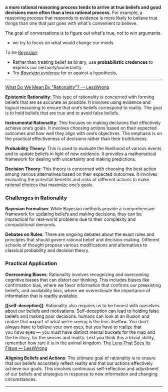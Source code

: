 **a more rational reasoning process tends to arrive at true beliefs and good decisions more often than a less rational process.** For example, a reasoning process that responds to evidence is more likely to believe true things than one that just goes with what's convenient to believe.

The goal of conversations is to figure out what's true, not to win arguments.
- we try to focus on what would change our minds

To be [_Bayesian_](https://www.lesswrong.com/tag/bayesianism):
- Rather than treating belief as binary, use **probabilistic credences** to express our certainty/uncertainty. 
- Try [_Bayesian evidence_](https://www.lesswrong.com/posts/6s3xABaXKPdFwA3FS/what-is-evidence) for or against a hypothesis,

---

[What Do We Mean By "Rationality"? — LessWrong](https://www.lesswrong.com/s/NBDFAKt3GbFwnwzQF/p/RcZCwxFiZzE6X7nsv)

**Epistemic Rationality**: This type of rationality is concerned with forming beliefs that are as accurate as possible. It involves using evidence and logical reasoning to ensure that one’s beliefs correspond to reality. The goal is to hold beliefs that are true and to avoid false beliefs.

**Instrumental Rationality**: This focuses on making decisions that effectively achieve one’s goals. It involves choosing actions based on their expected outcomes and how well they align with one’s objectives. The emphasis is on the practical effectiveness of decisions rather than their truthfulness.

**Probability Theory**: This is used to evaluate the likelihood of various events and to update beliefs in light of new evidence. It provides a mathematical framework for dealing with uncertainty and making predictions.

**Decision Theory**: This theory is concerned with choosing the best action among various alternatives based on their expected outcomes. It involves evaluating the potential benefits and risks of different actions to make rational choices that maximize one’s goals.

### Challenges in Rationality

**Bayesian Formalism**: While Bayesian methods provide a comprehensive framework for updating beliefs and making decisions, they can be impractical for real-world problems due to their complexity and computational demands.

**Debates on Rules**: There are ongoing debates about the exact rules and principles that should govern rational belief and decision-making. Different schools of thought propose various modifications and alternatives to classical probability and decision theory.

### Practical Application

**Overcoming Biases**: Rationality involves recognizing and overcoming cognitive biases that can distort our thinking. This includes biases like confirmation bias, where we favor information that confirms our preexisting beliefs, and availability bias, where we overestimate the importance of information that is readily available.

**[[self-deception]]**: Rationality also requires us to be honest with ourselves about our beliefs and motivations. Self-deception can lead to holding false beliefs and making poor decisions.
	humans can look at an illusion and realize that ==part of what we’re seeing is the lens itself==. You don’t always have to believe your own eyes, but you have to realize that you _have_ eyes — you must have distinct mental buckets for the map and the territory, for the senses and reality. Lest you think this a trivial ability, remember how rare it is in the animal kingdom.
	[The Lens That Sees Its Flaws — LessWrong](https://www.lesswrong.com/s/NBDFAKt3GbFwnwzQF/p/46qnWRSR7L2eyNbMA)

**Aligning Beliefs and Actions**: The ultimate goal of rationality is to ensure that our beliefs accurately reflect reality and that our actions effectively achieve our goals. This involves continuous self-reflection and adjustment of our beliefs and strategies in response to new information and changing circumstances.

---
